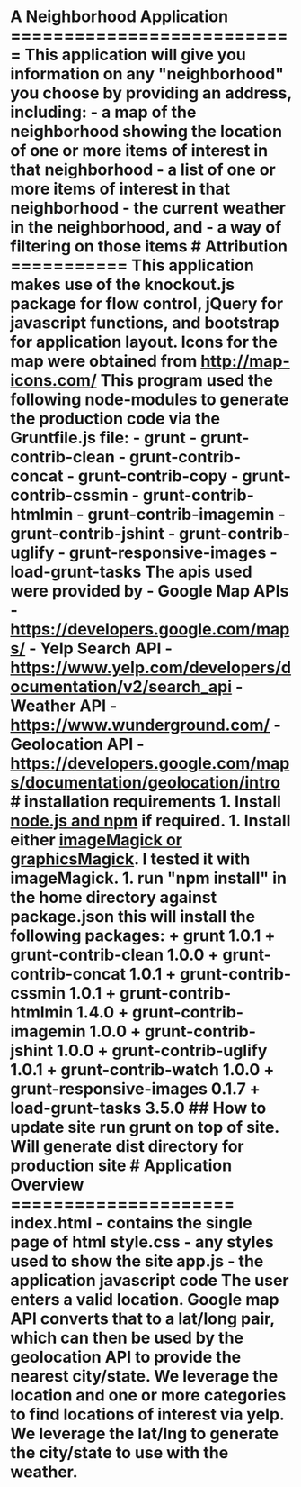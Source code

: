 # A Neighborhood Application =========================== This application will give you information on any "neighborhood" you choose by providing an address, including: - a map of the neighborhood showing the location of one or more items of interest in that neighborhood - a list of one or more items of interest in that neighborhood - the current weather in the neighborhood, and - a way of filtering on those items # Attribution =========== This application makes use of the knockout.js package for flow control, jQuery for javascript functions, and bootstrap for application layout. Icons for the map were obtained from http://map-icons.com/ This program used the following node-modules to generate the production code via the Gruntfile.js file: - grunt - grunt-contrib-clean - grunt-contrib-concat - grunt-contrib-copy - grunt-contrib-cssmin - grunt-contrib-htmlmin - grunt-contrib-imagemin - grunt-contrib-jshint - grunt-contrib-uglify - grunt-responsive-images - load-grunt-tasks The apis used were provided by - Google Map APIs - https://developers.google.com/maps/ - Yelp Search API - https://www.yelp.com/developers/documentation/v2/search_api - Weather API - https://www.wunderground.com/ - Geolocation API - https://developers.google.com/maps/documentation/geolocation/intro # installation requirements 1. Install [node.js and npm](https://docs.npmjs.com/getting-started/installing-node) if required. 1. Install either [imageMagick or graphicsMagick](https://www.npmjs.com/package/grunt-responsive-images). I tested it with imageMagick. 1. run "npm install" in the home directory against package.json this will install the following packages: + grunt 1.0.1 + grunt-contrib-clean 1.0.0 + grunt-contrib-concat 1.0.1 + grunt-contrib-cssmin 1.0.1 + grunt-contrib-htmlmin 1.4.0 + grunt-contrib-imagemin 1.0.0 + grunt-contrib-jshint 1.0.0 + grunt-contrib-uglify 1.0.1 + grunt-contrib-watch 1.0.0 + grunt-responsive-images 0.1.7 + load-grunt-tasks 3.5.0 ## How to update site run grunt on top of site. Will generate dist directory for production site # Application Overview ===================== index.html - contains the single page of html style.css - any styles used to show the site app.js - the application javascript code The user enters a valid location. Google map API converts that to a lat/long pair, which can then be used by the geolocation API to provide the nearest city/state. We leverage the location and one or more categories to find locations of interest via yelp. We leverage the lat/lng to generate the city/state to use with the weather.